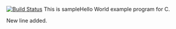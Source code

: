 [![Build Status](https://snap-ci.com/anishvenkat/Code/branch/master/build_image)](https://snap-ci.com/anishvenkat/Code/branch/master)
This is sampleHello World example program for C.

New line added.
